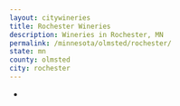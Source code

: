 ```yaml
---
layout: citywineries
title: Rochester Wineries
description: Wineries in Rochester, MN
permalink: /minnesota/olmsted/rochester/
state: mn
county: olmsted
city: rochester
---
```

-
